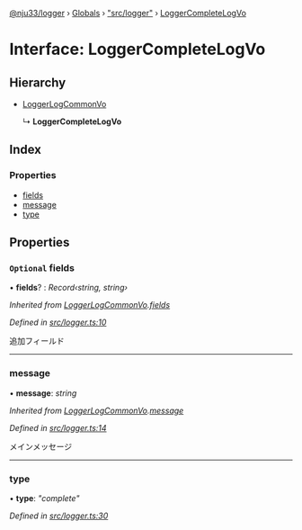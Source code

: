 [@nju33/logger](../README.md) › [Globals](../globals.md) › ["src/logger"](../modules/_src_logger_.md) › [LoggerCompleteLogVo](_src_logger_.loggercompletelogvo.md)

# Interface: LoggerCompleteLogVo

## Hierarchy

* [LoggerLogCommonVo](_src_logger_.loggerlogcommonvo.md)

  ↳ **LoggerCompleteLogVo**

## Index

### Properties

* [fields](_src_logger_.loggercompletelogvo.md#optional-fields)
* [message](_src_logger_.loggercompletelogvo.md#message)
* [type](_src_logger_.loggercompletelogvo.md#type)

## Properties

### `Optional` fields

• **fields**? : *Record‹string, string›*

*Inherited from [LoggerLogCommonVo](_src_logger_.loggerlogcommonvo.md).[fields](_src_logger_.loggerlogcommonvo.md#optional-fields)*

*Defined in [src/logger.ts:10](https://github.com/nju33/logger/blob/22b1f74/src/logger.ts#L10)*

追加フィールド

___

###  message

• **message**: *string*

*Inherited from [LoggerLogCommonVo](_src_logger_.loggerlogcommonvo.md).[message](_src_logger_.loggerlogcommonvo.md#message)*

*Defined in [src/logger.ts:14](https://github.com/nju33/logger/blob/22b1f74/src/logger.ts#L14)*

メインメッセージ

___

###  type

• **type**: *"complete"*

*Defined in [src/logger.ts:30](https://github.com/nju33/logger/blob/22b1f74/src/logger.ts#L30)*
